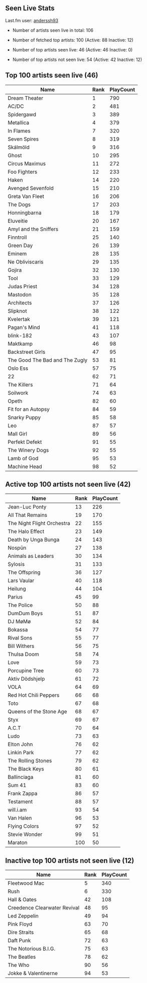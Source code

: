 ## Seen Live Stats

Last.fm user: [anderssh93](https://www.last.fm/user/anderssh93)

- Number of artists seen live in total: 106

- Number of fetched top artists: 100 (Active: 88 Inactive: 12)

- Number of top artists seen live: 46 (Active: 46 Inactive: 0)

- Number of top artists not seen live: 54 (Active: 42 Inactive: 12)

## Top 100 artists seen live (46)

Name                           | Rank | PlayCount
------------------------------ | ---- | ---------
Dream Theater                  | 1    | 790      
AC/DC                          | 2    | 481      
Spidergawd                     | 3    | 389      
Metallica                      | 4    | 379      
In Flames                      | 7    | 320      
Seven Spires                   | 8    | 319      
Skálmöld                       | 9    | 316      
Ghost                          | 10   | 295      
Circus Maximus                 | 11   | 272      
Foo Fighters                   | 12   | 233      
Haken                          | 14   | 220      
Avenged Sevenfold              | 15   | 210      
Greta Van Fleet                | 16   | 206      
The Dogs                       | 17   | 203      
Honningbarna                   | 18   | 179      
Eluveitie                      | 20   | 167      
Amyl and the Sniffers          | 21   | 159      
Finntroll                      | 25   | 140      
Green Day                      | 26   | 139      
Eminem                         | 28   | 135      
Ne Obliviscaris                | 29   | 135      
Gojira                         | 32   | 130      
Tool                           | 33   | 129      
Judas Priest                   | 34   | 128      
Mastodon                       | 35   | 128      
Architects                     | 37   | 126      
Slipknot                       | 38   | 122      
Kvelertak                      | 39   | 121      
Pagan's Mind                   | 41   | 118      
blink-182                      | 43   | 107      
Maktkamp                       | 46   | 98       
Backstreet Girls               | 47   | 95       
The Good The Bad and The Zugly | 53   | 81       
Oslo Ess                       | 57   | 75       
22                             | 62   | 71       
The Killers                    | 71   | 64       
Soilwork                       | 74   | 63       
Opeth                          | 82   | 60       
Fit for an Autopsy             | 84   | 59       
Snarky Puppy                   | 85   | 58       
Leo                            | 87   | 57       
Mall Girl                      | 89   | 56       
Perfekt Defekt                 | 91   | 55       
The Winery Dogs                | 92   | 55       
Lamb of God                    | 95   | 53       
Machine Head                   | 98   | 52       

## Active top 100 artists not seen live (42)

Name                       | Rank | PlayCount
-------------------------- | ---- | ---------
Jean-Luc Ponty             | 13   | 226      
All That Remains           | 19   | 170      
The Night Flight Orchestra | 22   | 155      
The Halo Effect            | 23   | 149      
Death by Unga Bunga        | 24   | 143      
Nospūn                     | 27   | 138      
Animals as Leaders         | 30   | 134      
Sylosis                    | 31   | 133      
The Offspring              | 36   | 127      
Lars Vaular                | 40   | 118      
Heilung                    | 44   | 104      
Parius                     | 45   | 99       
The Police                 | 50   | 88       
DumDum Boys                | 51   | 87       
DJ MøMø                    | 52   | 84       
Bokassa                    | 54   | 77       
Rival Sons                 | 55   | 77       
Bill Withers               | 56   | 75       
Thulsa Doom                | 58   | 74       
Love                       | 59   | 73       
Porcupine Tree             | 60   | 73       
Aktiv Dödshjelp            | 61   | 72       
VOLA                       | 64   | 69       
Red Hot Chili Peppers      | 66   | 68       
Toto                       | 67   | 68       
Queens of the Stone Age    | 68   | 67       
Styx                       | 69   | 67       
A.C.T                      | 70   | 64       
Ludo                       | 73   | 63       
Elton John                 | 76   | 62       
Linkin Park                | 77   | 62       
The Rolling Stones         | 79   | 62       
The Black Keys             | 80   | 61       
Ballinciaga                | 81   | 60       
Sum 41                     | 83   | 60       
Frank Zappa                | 86   | 57       
Testament                  | 88   | 57       
will.i.am                  | 93   | 54       
Van Halen                  | 96   | 53       
Flying Colors              | 97   | 52       
Stevie Wonder              | 99   | 51       
Maraton                    | 100  | 50       

## Inactive top 100 artists not seen live (12)

Name                         | Rank | PlayCount
---------------------------- | ---- | ---------
Fleetwood Mac                | 5    | 340      
Rush                         | 6    | 330      
Hall & Oates                 | 42   | 108      
Creedence Clearwater Revival | 48   | 95       
Led Zeppelin                 | 49   | 94       
Pink Floyd                   | 63   | 70       
Dire Straits                 | 65   | 68       
Daft Punk                    | 72   | 63       
The Notorious B.I.G.         | 75   | 63       
The Beatles                  | 78   | 62       
The Who                      | 90   | 56       
Jokke & Valentinerne         | 94   | 53       
